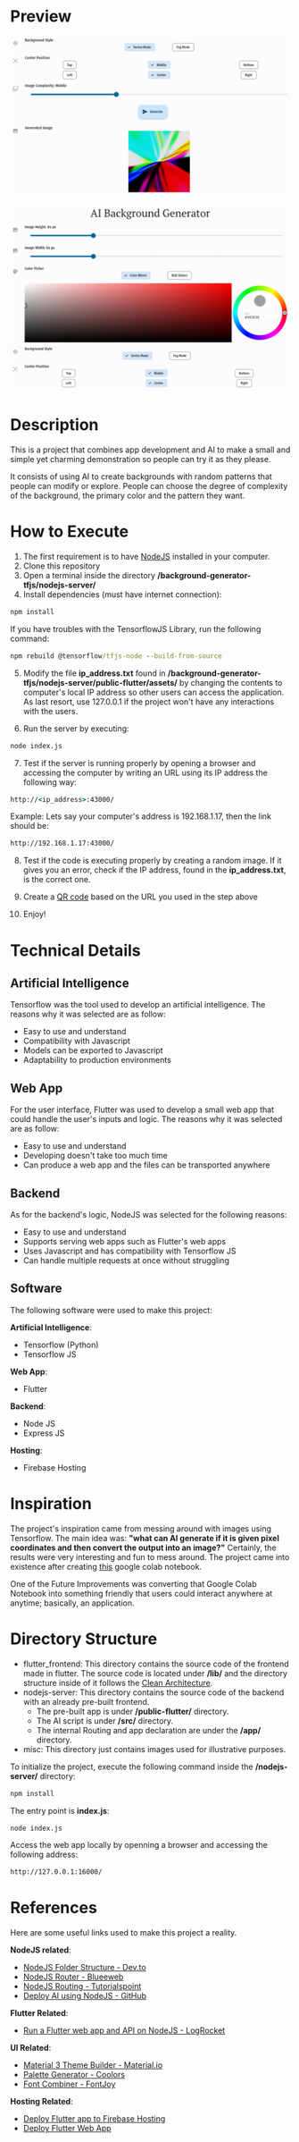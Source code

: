 # Preview
![](https://github.com/KevinHern/background-generator-tfjs/blob/main/misc/background.png)

![](https://github.com/KevinHern/background-generator-tfjs/blob/main/misc/form_preview.png)

# Description
This is a project that combines app development and AI to make a small and simple yet charming demonstration so people can try it as they please.

It consists of using AI to create backgrounds with random patterns that people can modify or explore. People can choose the degree of complexity of the background, the primary color and the pattern they want.

# How to Execute
1. The first requirement is to have [NodeJS](https://nodejs.org/en/download/) installed in your computer.
2. Clone this repository
3. Open a terminal inside the directory **/background-generator-tfjs/nodejs-server/**
4. Install dependencies (must have internet connection):
```bat
npm install
```

If you have troubles with the TensorflowJS Library, run the following command:

```bat
npm rebuild @tensorflow/tfjs-node --build-from-source
```

5. Modify the file **ip_address.txt** found in **/background-generator-tfjs/nodejs-server/public-flutter/assets/** by changing the contents to computer's local IP address so other users can access the application.
As last resort, use 127.0.0.1 if the project won't have any interactions with the users.

6. Run the server by executing:

```bat
node index.js
```

7. Test if the server is running properly by opening a browser and accessing the computer by writing an URL using its IP address the following way:

```bat
http://<ip_address>:43000/
```

Example: Lets say your computer's address is 192.168.1.17, then the link should be:

```bat
http://192.168.1.17:43000/
```

8. Test if the code is executing properly by creating a random image. If it gives you an error, check if the IP address, found in the **ip_address.txt**, is the correct one.

9. Create a [QR code](https://www.qr-code-generator.com) based on the URL you used in the step above

10. Enjoy! 

# Technical Details

## Artificial Intelligence
Tensorflow was the tool used to develop an artificial intelligence. The reasons why it was selected are as follow:
- Easy to use and understand
- Compatibility with Javascript
- Models can be exported to Javascript
- Adaptability to production environments

## Web App
For the user interface, Flutter was used to develop a small web app that could handle the user's inputs and logic. The reasons why it was selected are as follow:
- Easy to use and understand
- Developing doesn't take too much time
- Can produce a web app and the files can be transported anywhere

## Backend
As for the backend's logic, NodeJS was selected for the following reasons:
- Easy to use and understand
- Supports serving web apps such as Flutter's web apps
- Uses Javascript and has compatibility with Tensorflow JS
- Can handle multiple requests at once without struggling

## Software
The following software were used to make this project:

**Artificial Intelligence**:
- Tensorflow (Python)
- Tensorflow JS

**Web App**:
- Flutter

**Backend**:
- Node JS
- Express JS

**Hosting**:
- Firebase Hosting

# Inspiration
The project's inspiration came from messing around with images using Tensorflow. The main idea was: **"what can AI generate if it is given pixel coordinates and then convert the output into an image?"**
Certainly, the results were very interesting and fun to mess around. The project came into existence after creating [this](https://colab.research.google.com/drive/1mfrLU2CGYoiEX1pqIJ2Dmi2rVn7ypV0z?usp=sharing) google colab notebook.

One of the Future Improvements was converting that Google Colab Notebook into something friendly that users could interact anywhere at anytime; basically, an application.

# Directory Structure
- flutter_frontend:
This directory contains the source code of the frontend made in flutter. The source code is located under **/lib/** and the directory structure inside of it follows the [Clean Architecture](https://blog.cleancoder.com/uncle-bob/2012/08/13/the-clean-architecture.html).
- nodejs-server:
This directory contains the source code of the backend with an already pre-built frontend.
    - The pre-built app is under **/public-flutter/** directory.
    - The AI script is under **/src/** directory.
    - The internal Routing and app declaration are under the **/app/** directory.
- misc:
This directory just contains images used for illustrative purposes.

To initialize the project, execute the following command inside the **/nodejs-server/** directory:

```bat
npm install
```

The entry point is **index.js**:

```bat
node index.js
```

Access the web app locally by openning a browser and accessing the following address:

```bat
http://127.0.0.1:16000/
```

# References
Here are some useful links used to make this project a reality.

**NodeJS related**:
- [NodeJS Folder Structure - Dev.to](https://dev.to/mr_ali3n/folder-structure-for-nodejs-expressjs-project-435l)
- [NodeJS Router - Blueeweb](https://bluuweb.github.io/node/04-router/#mascotas-router)
- [NodeJS Routing - Tutorialspoint](https://www.tutorialspoint.com/expressjs/expressjs_routing.htm)
- [Deploy AI using NodeJS - GitHub](https://github.com/KevinHern/AI-Deployment-NodeJS)

**Flutter Related**:
- [Run a Flutter web app and API on NodeJS - LogRocket](https://blog.logrocket.com/flutter-web-app-node-js/)

**UI Related**:
- [Material 3 Theme Builder - Material.io](https://m3.material.io/theme-builder#/custom)
- [Palette Generator - Coolors](https://coolors.co/generate)
- [Font Combiner - FontJoy](https://fontjoy.com)

**Hosting Related**:
- [Deploy Flutter app to Firebase Hosting](https://medium.com/flutter/must-try-use-firebase-to-host-your-flutter-app-on-the-web-852ee533a469)
- [Deploy Flutter Web App](https://medium.com/solute-labs/flutter-for-web-how-to-deploy-a-flutter-web-app-c7d9db7ced2e)